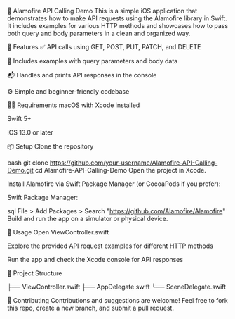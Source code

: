 🚀 Alamofire API Calling Demo
This is a simple iOS application that demonstrates how to make API requests using the Alamofire library in Swift. It includes examples for various HTTP methods and showcases how to pass both query and body parameters in a clean and organized way.

📱 Features
✅ API calls using GET, POST, PUT, PATCH, and DELETE

🔧 Includes examples with query parameters and body data

📬 Handles and prints API responses in the console

⚙️ Simple and beginner-friendly codebase

🧑‍💻 Requirements
macOS with Xcode installed

Swift 5+

iOS 13.0 or later

📦 Setup
Clone the repository

bash
git clone https://github.com/your-username/Alamofire-API-Calling-Demo.git
cd Alamofire-API-Calling-Demo
Open the project in Xcode.

Install Alamofire via Swift Package Manager (or CocoaPods if you prefer):

Swift Package Manager:

sql
File > Add Packages > Search "https://github.com/Alamofire/Alamofire"
Build and run the app on a simulator or physical device.

🚀 Usage
Open ViewController.swift

Explore the provided API request examples for different HTTP methods

Run the app and check the Xcode console for API responses


📂 Project Structure

├── ViewController.swift
├── AppDelegate.swift
└── SceneDelegate.swift

🤝 Contributing
Contributions and suggestions are welcome!
Feel free to fork this repo, create a new branch, and submit a pull request.
